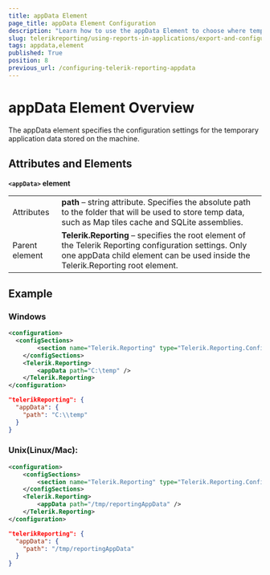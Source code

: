 ```yaml
---
title: appData Element
page_title: appData Element Configuration 
description: "Learn how to use the appData Element to choose where temporary application settings will be stored on the file system"
slug: telerikreporting/using-reports-in-applications/export-and-configure/configure-the-report-engine/appdata-element
tags: appdata,element
published: True
position: 8
previous_url: /configuring-telerik-reporting-appdata
---
```

<style>
table th:first-of-type {
    width: 20%;
}
table th:nth-of-type(2) {
    width: 80%;
}
</style>

# appData Element Overview

The appData element specifies the configuration settings for the temporary application data stored on the machine. 

## Attributes and Elements

__`<appData>` element__ 

|   |   |
| ------ | ------ |
|Attributes|__path__ – string attribute. Specifies the absolute path to the folder that will be used to store temp data, such as Map tiles cache and SQLite assemblies.|
|Parent element|__Telerik.Reporting__ – specifies the root element of the Telerik Reporting configuration settings. Only one appData child element can be used inside the Telerik.Reporting root element.|

## Example

### Windows

````XML
<configuration>
  <configSections>
		<section name="Telerik.Reporting" type="Telerik.Reporting.Configuration.ReportingConfigurationSection, Telerik.Reporting" allowLocation="true" allowDefinition="Everywhere" />
	</configSections>
    <Telerik.Reporting>
        <appData path="C:\temp" />
    </Telerik.Reporting>
</configuration>
````
````JSON
"telerikReporting": {
  "appData": {
    "path": "C:\\temp"
  }
}
````

### Unix(Linux/Mac):

````XML
<configuration>
	<configSections>
		<section name="Telerik.Reporting" type="Telerik.Reporting.Configuration.ReportingConfigurationSection, Telerik.Reporting" allowLocation="true" allowDefinition="Everywhere" />
	</configSections>
    <Telerik.Reporting>
        <appData path="/tmp/reportingAppData" />
    </Telerik.Reporting>
</configuration>
````
````JSON
"telerikReporting": {
  "appData": {
    "path": "/tmp/reportingAppData"
  }
}
````

